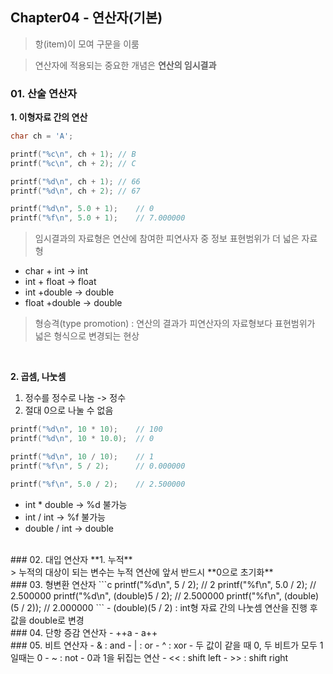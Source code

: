 ## Chapter04 - 연산자(기본)
> 항(item)이 모여 구문을 이룸

> 연산자에 적용되는 중요한 개념은 **연산의 임시결과**

### 01. 산술 연산자
**1. 이형자료 간의 연산** <br/>
```c
char ch = 'A';

printf("%c\n", ch + 1);	// B
printf("%c\n", ch + 2);	// C

printf("%d\n", ch + 1);	// 66
printf("%d\n", ch + 2);	// 67

printf("%d\n", 5.0 + 1);	// 0
printf("%f\n", 5.0 + 1);	// 7.000000
```
> 임시결과의 자료형은 연산에 참여한 피연사자 중 정보 표현범위가 더 넓은 자료형

- char + int -> int
- int + float -> float
- int +double -> double
- float +double -> double

> 형승격(type promotion) : 연산의 결과가 피연산자의 자료형보다 표현범위가 넓은 형식으로 변경되는 현상
<br/>

**2. 곱셈, 나눗셈** <br/>
1. 정수를 정수로 나눔 -> 정수
2. 절대 0으로 나눌 수 없음

```c
printf("%d\n", 10 * 10);	// 100
printf("%d\n", 10 * 10.0);	// 0

printf("%d\n", 10 / 10);	// 1
printf("%f\n", 5 / 2);		// 0.000000

printf("%f\n", 5.0 / 2);	// 2.500000
```
- int * double -> %d 불가능
- int / int -> %f 불가능
- double / int -> double

<br/>
### 02. 대입 연산자
**1. 누적** <br/>
> 누적의 대상이 되는 변수는 누적 연산에 앞서 반드시 **0으로 초기화**

<br/>
### 03. 형변환 연산자
```c
printf("%d\n", 5 / 2);				// 2
printf("%f\n", 5.0 / 2);			// 2.500000
printf("%d\n", (double)5 / 2);	// 2.500000
printf("%f\n", (double)(5 / 2));	// 2.000000
```
-  (double)(5 / 2) : int형 자료 간의 나눗셈 연산을 진행 후 값을 double로 변경

<br/>
### 04. 단항 증감 연산자
- ++a
- a++

<br/>
### 05. 비트 연산자
- & : and
- | : or
- ^ : xor
	- 두 값이 같을 때 0, 두 비트가 모두 1일때는 0
- ~ : not
	- 0과 1을 뒤집는 연산
- << : shift left
- >> : shift right

